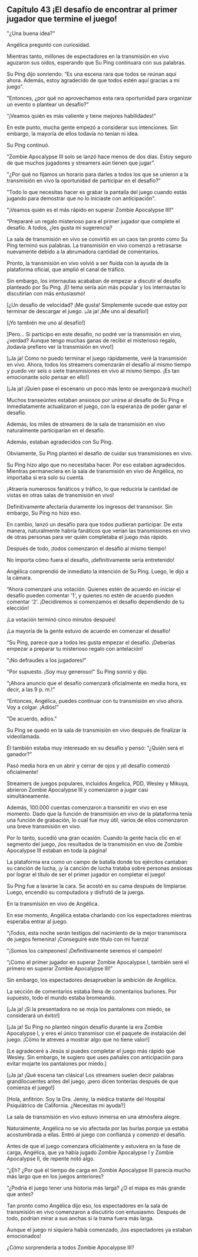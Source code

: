 
## Capítulo 43 ¡El desafío de encontrar al primer jugador que termine el juego!


"¿Una buena idea?"

Angélica preguntó con curiosidad.

Mientras tanto, millones de espectadores en la transmisión en vivo aguzaron sus oídos, esperando que Su Ping continuara con sus palabras.

Su Ping dijo sonriendo: “Es una escena rara que todos se reúnan aquí ahora. Además, estoy agradecido de que todos estén aquí gracias a mi juego”.

"Entonces, ¿por qué no aprovechamos esta rara oportunidad para organizar un evento o plantear un desafío?"

“¡Veamos quién es más valiente y tiene mejores habilidades!”

En este punto, mucha gente empezó a considerar sus intenciones. Sin embargo, la mayoría de ellos todavía no tenían ni idea.

Su Ping continuó.

“Zombie Apocalypse III solo se lanzó hace menos de dos días. Estoy seguro de que muchos jugadores y streamers aún tienen que jugar”.

"¿Por qué no fijamos un horario para darles a todos los que se unieron a la transmisión en vivo la oportunidad de participar en el desafío?"

"Todo lo que necesitas hacer es grabar la pantalla del juego cuando estás jugando para demostrar que no lo iniciaste con anticipación".

"¡Veamos quién es el más rápido en superar Zombie Apocalypse III!"

“Prepararé un regalo misterioso para el primer jugador que complete el desafío. A todos, ¿les gusta mi sugerencia?

La sala de transmisión en vivo se convirtió en un caos tan pronto como Su Ping terminó sus palabras. La transmisión en vivo comenzó a retrasarse nuevamente debido a la abrumadora cantidad de comentarios.

Pronto, la transmisión en vivo volvió a ser fluida con la ayuda de la plataforma oficial, que amplió el canal de tráfico.

Sin embargo, los internautas acababan de empezar a discutir el desafío planteado por Su Ping. ¡El tema sería aún más popular y los internautas lo discutirían con más entusiasmo!

[¿Un desafío de velocidad? ¡Me gusta! Simplemente sucede que estoy por terminar de descargar el juego. ¡Ja ja! ¡Me uno al desafío!]

[¡Yo también me uno al desafío!]

[Pero… Si participo en este desafío, no podré ver la transmisión en vivo, ¿verdad? Aunque tengo muchas ganas de recibir el misterioso regalo, ¡todavía prefiero ver la transmisión en vivo!]

[¡Ja ja! Como no puedo terminar el juego rápidamente, veré la transmisión en vivo. Ahora, todos los streamers comenzarán el desafío al mismo tiempo y puedo ver seis o siete transmisiones en vivo al mismo tiempo. ¡Es tan emocionante solo pensar en ello!]

[¡Ja ja! ¡Quien pase el escenario un poco más lento se avergonzará mucho!]

Muchos transeúntes estaban ansiosos por unirse al desafío de Su Ping e inmediatamente actualizaron el juego, con la esperanza de poder ganar el desafío.

Además, los miles de streamers de la sala de transmisión en vivo naturalmente participarían en el desafío.

Además, estaban agradecidos con Su Ping.

Obviamente, Su Ping planteó el desafío de cuidar sus transmisiones en vivo.

Su Ping hizo algo que no necesitaba hacer. Por eso estaban agradecidos. Mientras permaneciera en la sala de transmisión en vivo de Angélica, no importaba si era solo su cuenta.

¡Atraería numerosos fanáticos y tráfico, lo que reduciría la cantidad de vistas en otras salas de transmisión en vivo!

Definitivamente afectaría duramente los ingresos del transmisor. Sin embargo, Su Ping no hizo eso.

En cambio, lanzó un desafío para que todos pudieran participar. De esta manera, naturalmente habría fanáticos que verían las transmisiones en vivo de otras personas para ver quién completaba el juego más rápido.

Después de todo, ¡todos comenzaron el desafío al mismo tiempo!

No importa cómo fuera el desafío, ¡definitivamente sería entretenido!

Angélica comprendió de inmediato la intención de Su Ping. Luego, le dijo a la cámara.

“Ahora comenzaré una votación. Quienes estén de acuerdo en iniciar el desafío pueden comentar '1', y quienes no estén de acuerdo pueden comentar '2'. ¡Decidiremos si comenzamos el desafío dependiendo de tu elección!

¡La votación terminó cinco minutos después!

¡La mayoría de la gente estuvo de acuerdo en comenzar el desafío!

“Su Ping, parece que a todos les gusta empezar el desafío. ¡Deberías empezar a preparar tu misterioso regalo con antelación!

"¡No defraudes a los jugadores!"

"Por supuesto. ¡Soy muy generoso!” Su Ping sonrió y dijo.

“¡Ahora anuncio que el desafío comenzará oficialmente en media hora, es decir, a las 9 p. m.!”

“Entonces, Angélica, puedes continuar con tu transmisión en vivo ahora. Voy a colgar. ¡Adiós!"

"De acuerdo, adios."

Su Ping se quedó en la sala de transmisión en vivo después de finalizar la videollamada.

Él también estaba muy interesado en su desafío y pensó: “¿Quién será el ganador?”

Pasó media hora en un abrir y cerrar de ojos y ¡el desafío comenzó oficialmente!

Streamers de juegos populares, incluidos Angelica, PDD, Wesley y Mikuya, abrieron Zombie Apocalypse III y comenzaron a jugar casi simultáneamente.

Además, 100.000 cuentas comenzaron a transmitir en vivo en ese momento. Dado que la función de transmisión en vivo de la plataforma tenía una función de grabación, lo cual fue muy útil, varios de ellos comenzaron una breve transmisión en vivo.

Por lo tanto, sucedió una gran ocasión. Cuando la gente hacía clic en el segmento del juego, ¡los resultados de la transmisión en vivo de Zombie Apocalypse III estaban en toda la página!

La plataforma era como un campo de batalla donde los ejércitos cantaban su canción de lucha, ¡y la canción de lucha trataba sobre personas ansiosas por lograr el título de ser el primer jugador en completar el juego!

Su Ping fue a lavarse la cara. Se acostó en su cama después de limpiarse. Luego, encendió su computadora y disfrutó de la juerga.

En la transmisión en vivo de Angélica.

En ese momento, Angélica estaba charlando con los espectadores mientras esperaba entrar al juego.

“¡Todos, esta noche serán testigos del nacimiento de la mejor transmisora ​​​​de juegos femenina! ¡Conseguiré este título con mi fuerza!

"¡Somos los campeones! ¡Definitivamente seremos el campeón!

“¡Como el primer jugador en superar Zombie Apocalypse I, también seré el primero en superar Zombie Apocalypse III!”

Sin embargo, los espectadores desaprueban la ambición de Angélica.

La sección de comentarios estaba llena de comentarios burlones. Por supuesto, todo el mundo estaba bromeando.

[¡Ja ja! ¡Si la presentadora no se moja los pantalones con miedo, se considerará un éxito!]

[¡Ja ja! Su Ping no planteó ningún desafío durante la era Zombie Apocalypse I, y eres el único transmisor con el paquete de instalación del juego. ¡Cómo te atreves a mostrar algo que no tiene valor!]

[Le agradeceré a Jesús si puedes completar el juego más rápido que Wesley. Sin embargo, te sugiero que uses pañales con anticipación para evitar mojarte los pantalones por miedo.]

[¡Ja ja! ¡Qué escena tan clásica! Los streamers suelen decir palabras grandilocuentes antes del juego, ¡pero dicen tonterías después de que comienza el juego!]

[Hola, anfitrión. Soy la Dra. Jenny, la médica tratante del Hospital Psiquiátrico de California. ¿Necesitas mi ayuda?]

La sala de transmisión en vivo estuvo inmersa en una atmósfera alegre.

Naturalmente, Angélica no se vio afectada por las burlas porque ya estaba acostumbrada a ellas. Entró al juego con confianza y comenzó el desafío.

Antes de que el juego comenzara oficialmente y estuviera en la fase de carga, Angélica, que ya había jugado Zombie Apocalypse I y Zombie Apocalypse II, de repente notó algo.

“¿Eh? ¿Por qué el tiempo de carga en Zombie Apocalypse III parecía mucho más largo que en los juegos anteriores?

“¿Podría el juego tener una historia más larga? ¿O el mapa es más grande que antes?

Tan pronto como Angélica dijo eso, los espectadores en la sala de transmisión en vivo comenzaron a discutirlo con entusiasmo. Después de todo, podrían mirar a sus anchas si la trama fuera más larga.

Aunque el juego ni siquiera había comenzado, ¡los espectadores ya estaban emocionados!

¿Cómo sorprendería a todos Zombie Apocalypse III?
